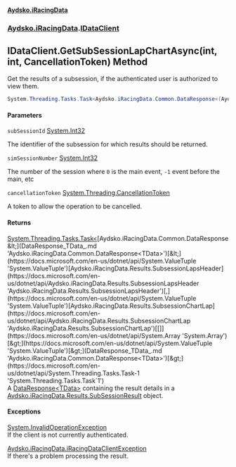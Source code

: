#### [Aydsko.iRacingData](index.md 'index')
### [Aydsko.iRacingData](index.md#Aydsko.iRacingData 'Aydsko.iRacingData').[IDataClient](IDataClient.md 'Aydsko.iRacingData.IDataClient')

## IDataClient.GetSubSessionLapChartAsync(int, int, CancellationToken) Method

Get the results of a subsession, if the authenticated user is authorized to view them.

```csharp
System.Threading.Tasks.Task<Aydsko.iRacingData.Common.DataResponse<(Aydsko.iRacingData.Results.SubsessionLapsHeader Header,Aydsko.iRacingData.Results.SubsessionChartLap[] Laps)>> GetSubSessionLapChartAsync(int subSessionId, int simSessionNumber, System.Threading.CancellationToken cancellationToken=default(System.Threading.CancellationToken));
```
#### Parameters

<a name='Aydsko.iRacingData.IDataClient.GetSubSessionLapChartAsync(int,int,System.Threading.CancellationToken).subSessionId'></a>

`subSessionId` [System.Int32](https://docs.microsoft.com/en-us/dotnet/api/System.Int32 'System.Int32')

The identifier of the subsession for which results should be returned.

<a name='Aydsko.iRacingData.IDataClient.GetSubSessionLapChartAsync(int,int,System.Threading.CancellationToken).simSessionNumber'></a>

`simSessionNumber` [System.Int32](https://docs.microsoft.com/en-us/dotnet/api/System.Int32 'System.Int32')

The number of the session where `0` is the main event, `-1` event before the main, etc

<a name='Aydsko.iRacingData.IDataClient.GetSubSessionLapChartAsync(int,int,System.Threading.CancellationToken).cancellationToken'></a>

`cancellationToken` [System.Threading.CancellationToken](https://docs.microsoft.com/en-us/dotnet/api/System.Threading.CancellationToken 'System.Threading.CancellationToken')

A token to allow the operation to be cancelled.

#### Returns
[System.Threading.Tasks.Task&lt;](https://docs.microsoft.com/en-us/dotnet/api/System.Threading.Tasks.Task-1 'System.Threading.Tasks.Task`1')[Aydsko.iRacingData.Common.DataResponse&lt;](DataResponse_TData_.md 'Aydsko.iRacingData.Common.DataResponse<TData>')[&lt;](https://docs.microsoft.com/en-us/dotnet/api/System.ValueTuple 'System.ValueTuple')[Aydsko.iRacingData.Results.SubsessionLapsHeader](https://docs.microsoft.com/en-us/dotnet/api/Aydsko.iRacingData.Results.SubsessionLapsHeader 'Aydsko.iRacingData.Results.SubsessionLapsHeader')[,](https://docs.microsoft.com/en-us/dotnet/api/System.ValueTuple 'System.ValueTuple')[Aydsko.iRacingData.Results.SubsessionChartLap](https://docs.microsoft.com/en-us/dotnet/api/Aydsko.iRacingData.Results.SubsessionChartLap 'Aydsko.iRacingData.Results.SubsessionChartLap')[[]](https://docs.microsoft.com/en-us/dotnet/api/System.Array 'System.Array')[&gt;](https://docs.microsoft.com/en-us/dotnet/api/System.ValueTuple 'System.ValueTuple')[&gt;](DataResponse_TData_.md 'Aydsko.iRacingData.Common.DataResponse<TData>')[&gt;](https://docs.microsoft.com/en-us/dotnet/api/System.Threading.Tasks.Task-1 'System.Threading.Tasks.Task`1')  
A [DataResponse&lt;TData&gt;](DataResponse_TData_.md 'Aydsko.iRacingData.Common.DataResponse<TData>') containing the result details in a [Aydsko.iRacingData.Results.SubSessionResult](https://docs.microsoft.com/en-us/dotnet/api/Aydsko.iRacingData.Results.SubSessionResult 'Aydsko.iRacingData.Results.SubSessionResult') object.

#### Exceptions

[System.InvalidOperationException](https://docs.microsoft.com/en-us/dotnet/api/System.InvalidOperationException 'System.InvalidOperationException')  
If the client is not currently authenticated.

[Aydsko.iRacingData.iRacingDataClientException](https://docs.microsoft.com/en-us/dotnet/api/Aydsko.iRacingData.iRacingDataClientException 'Aydsko.iRacingData.iRacingDataClientException')  
If there's a problem processing the result.